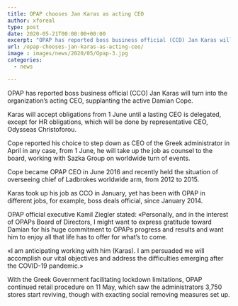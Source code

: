 ```yaml
---
title: OPAP chooses Jan Karas as acting CEO
author: xforeal 
type: post
date: 2020-05-21T00:00:00+00:00
excerpt: "OPAP has reported boss business official (CCO) Jan Karas will turn into the organization's acting CEO, supplanting the active Damian Cope "
url: /opap-chooses-jan-karas-as-acting-ceo/
image : images/news/2020/05/Opap-3.jpg
categories:
  - news

---
```

OPAP has reported boss business official (CCO) Jan Karas will turn into the organization&#8217;s acting CEO, supplanting the active Damian Cope. 

Karas will accept obligations from 1 June until a lasting CEO is delegated, except for HR obligations, which will be done by representative CEO, Odysseas Christoforou. 

Cope reported his choice to step down as CEO of the Greek administrator in April in any case, from 1 June, he will take up the job as counsel to the board, working with Sazka Group on worldwide turn of events. 

Cope became OPAP CEO in June 2016 and recently held the situation of overseeing chief of Ladbrokes worldwide arm, from 2012 to 2015. 

Karas took up his job as CCO in January, yet has been with OPAP in different jobs, for example, boss deals official, since January 2014. 

OPAP official executive Kamil Ziegler stated: &#171;Personally, and in the interest of OPAPs Board of Directors, I might want to express gratitude toward Damian for his huge commitment to OPAPs progress and results and want him to enjoy all that life has to offer for what&#8217;s to come. 

&#171;I am anticipating working with him (Karas). I am persuaded we will accomplish our vital objectives and address the difficulties emerging after the COVID-19 pandemic.&#187; 

With the Greek Government facilitating lockdown limitations, OPAP continued retail procedure on 11 May, which saw the administrators 3,750 stores start reviving, though with exacting social removing measures set up.